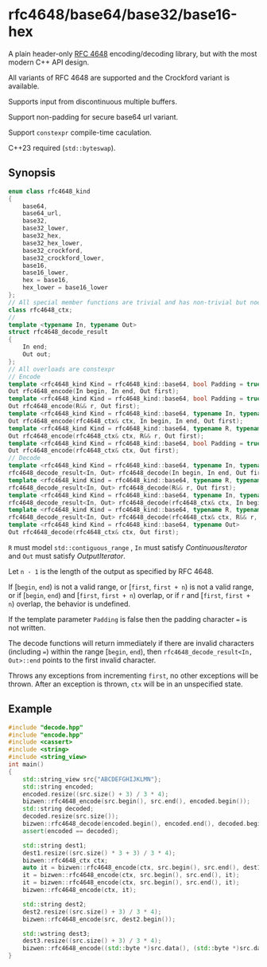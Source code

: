 # rfc4648/base64/base32/base16-hex

A plain header-only [RFC 4648](https://www.rfc-editor.org/rfc/rfc4648) encoding/decoding library, but with the most modern C++ API design.

All variants of RFC 4648 are supported and the Crockford variant is available.

Supports input from discontinuous multiple buffers.

Support non-padding for secure base64 url variant.

Support `constexpr` compile-time caculation.

C++23 required (`std::byteswap`).

## Synopsis

```cpp
enum class rfc4648_kind
{
    base64,
    base64_url,
    base32,
    base32_lower,
    base32_hex,
    base32_hex_lower,
    base32_crockford,
    base32_crockford_lower,
    base16,
    base16_lower,
    hex = base16,
    hex_lower = base16_lower
};
// All special member functions are trivial and has non-trivial but noexcept default constructor
class rfc4648_ctx;
//
template <typename In, typename Out>
struct rfc4648_decode_result
{
    In end;
    Out out;
};
// All overloads are constexpr
// Encode
template <rfc4648_kind Kind = rfc4648_kind::base64, bool Padding = true, typename In, typename Out>
Out rfc4648_encode(In begin, In end, Out first);
template <rfc4648_kind Kind = rfc4648_kind::base64, bool Padding = true, typename R, typename Out>
Out rfc4648_encode(R&& r, Out first);
template <rfc4648_kind Kind = rfc4648_kind::base64, typename In, typename Out>
Out rfc4648_encode(rfc4648_ctx& ctx, In begin, In end, Out first);
template <rfc4648_kind Kind = rfc4648_kind::base64, typename R, typename Out>
Out rfc4648_encode(rfc4648_ctx& ctx, R&& r, Out first);
template <rfc4648_kind Kind = rfc4648_kind::base64, bool Padding = true, typename Out>
Out rfc4648_encode(rfc4648_ctx& ctx, Out first);
// Decode
template <rfc4648_kind Kind = rfc4648_kind::base64, typename In, typename Out>
rfc4648_decode_result<In, Out> rfc4648_decode(In begin, In end, Out first);
template <rfc4648_kind Kind = rfc4648_kind::base64, typename R, typename Out>
rfc4648_decode_result<In, Out> rfc4648_decode(R&& r, Out first);
template <rfc4648_kind Kind = rfc4648_kind::base64, typename In, typename Out>
rfc4648_decode_result<In, Out> rfc4648_decode(rfc4648_ctx& ctx, In begin, In end, Out first);
template <rfc4648_kind Kind = rfc4648_kind::base64, typename R, typename Out>
rfc4648_decode_result<In, Out> rfc4648_decode(rfc4648_ctx& ctx, R&& r, Out first);
template <rfc4648_kind Kind = rfc4648_kind::base64, typename Out>
Out rfc4648_decode(rfc4648_ctx& ctx, Out first);
```

`R` must model `std::contiguous_range` , `In` must satisfy *ContinuousIterator* and `Out` must satisfy *OutputIterator*.

Let `n - 1` is the length of the output as specified by RFC 4648.

If [`begin`, `end`) is not a valid range, or [`first`, `first + n`) is not a valid range, or if [`begin`, `end`) and [`first`, `first + n`) overlap, or if `r` and [`first`, `first + n`) overlap, the behavior is undefined.

If the template parameter `Padding` is false then the padding character `=` is not written.

The decode functions will return immediately if there are invalid characters (including `=`) within the range [`begin`, `end`), then `rfc4648_decode_result<In, Out>::end` points to the first invalid character.

Throws any exceptions from incrementing `first`, no other exceptions will be thrown. After an exception is thrown, `ctx` will be in an unspecified state.

## Example

```cpp
#include "decode.hpp"
#include "encode.hpp"
#include <cassert>
#include <string>
#include <string_view>
int main()
{
    std::string_view src{"ABCDEFGHIJKLMN"};
    std::string encoded;
    encoded.resize((src.size() + 3) / 3 * 4);
    bizwen::rfc4648_encode(src.begin(), src.end(), encoded.begin());
    std::string decoded;
    decoded.resize(src.size());
    bizwen::rfc4648_decode(encoded.begin(), encoded.end(), decoded.begin());
    assert(encoded == decoded);

    std::string dest1;
    dest1.resize((src.size() * 3 + 3) / 3 * 4);
    bizwen::rfc4648_ctx ctx;
    auto it = bizwen::rfc4648_encode(ctx, src.begin(), src.end(), dest1.begin());
    it = bizwen::rfc4648_encode(ctx, src.begin(), src.end(), it);
    it = bizwen::rfc4648_encode(ctx, src.begin(), src.end(), it);
    bizwen::rfc4648_encode(ctx, it);

    std::string dest2;
    dest2.resize((src.size() + 3) / 3 * 4);
    bizwen::rfc4648_encode(src, dest2.begin());

    std::wstring dest3;
    dest3.resize((src.size() + 3) / 3 * 4);
    bizwen::rfc4648_encode((std::byte *)src.data(), (std::byte *)src.data() + src.size(), dest3.begin());
}
```
